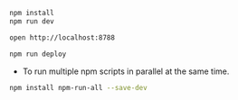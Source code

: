 ```bash
npm install
npm run dev
```

```bash
open http://localhost:8788
```

```bash
npm run deploy
```

- To run multiple npm scripts in parallel at the same time.
```bash
npm install npm-run-all --save-dev
```
